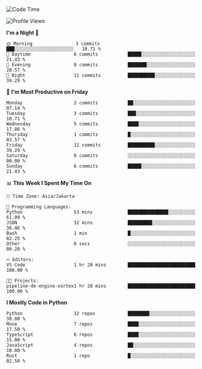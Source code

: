<!--START_SECTION:waka-->
![Code Time](http://img.shields.io/badge/Code%20Time-3%2C163%20hrs%2032%20mins-blue)

![Profile Views](http://img.shields.io/badge/Profile%20Views-0-blue)

**I'm a Night 🦉** 

```text
🌞 Morning                3 commits           ███░░░░░░░░░░░░░░░░░░░░░░   10.71 % 
🌆 Daytime                6 commits           █████░░░░░░░░░░░░░░░░░░░░   21.43 % 
🌃 Evening                8 commits           ███████░░░░░░░░░░░░░░░░░░   28.57 % 
🌙 Night                  11 commits          ██████████░░░░░░░░░░░░░░░   39.29 % 
```
📅 **I'm Most Productive on Friday** 

```text
Monday                   2 commits           ██░░░░░░░░░░░░░░░░░░░░░░░   07.14 % 
Tuesday                  3 commits           ███░░░░░░░░░░░░░░░░░░░░░░   10.71 % 
Wednesday                5 commits           ████░░░░░░░░░░░░░░░░░░░░░   17.86 % 
Thursday                 1 commits           █░░░░░░░░░░░░░░░░░░░░░░░░   03.57 % 
Friday                   11 commits          ██████████░░░░░░░░░░░░░░░   39.29 % 
Saturday                 0 commits           ░░░░░░░░░░░░░░░░░░░░░░░░░   00.00 % 
Sunday                   6 commits           █████░░░░░░░░░░░░░░░░░░░░   21.43 % 
```


📊 **This Week I Spent My Time On** 

```text
🕑︎ Time Zone: Asia/Jakarta

💬 Programming Languages: 
Python                   53 mins             ███████████████░░░░░░░░░░   61.09 % 
JSON                     32 mins             █████████░░░░░░░░░░░░░░░░   36.46 % 
Bash                     1 min               █░░░░░░░░░░░░░░░░░░░░░░░░   02.25 % 
Other                    0 secs              ░░░░░░░░░░░░░░░░░░░░░░░░░   00.20 % 

🔥 Editors: 
VS Code                  1 hr 28 mins        █████████████████████████   100.00 % 

🐱‍💻 Projects: 
pipeline-de-engine-vortex1 hr 28 mins        █████████████████████████   100.00 % 
```

**I Mostly Code in Python** 

```text
Python                   12 repos            ████████░░░░░░░░░░░░░░░░░   30.00 % 
Move                     7 repos             ████░░░░░░░░░░░░░░░░░░░░░   17.50 % 
TypeScript               6 repos             ████░░░░░░░░░░░░░░░░░░░░░   15.00 % 
JavaScript               4 repos             ██░░░░░░░░░░░░░░░░░░░░░░░   10.00 % 
Rust                     1 repo              █░░░░░░░░░░░░░░░░░░░░░░░░   02.50 % 
```




<!--END_SECTION:waka-->
